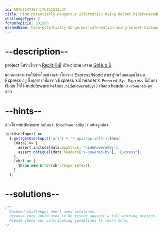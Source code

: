 ```yaml
---
id: 587d8247367417b2b2512c37
title: Hide Potentially Dangerous Information Using helmet.hidePoweredBy()
challengeType: 2
forumTopicId: 301580
dashedName: hide-potentially-dangerous-information-using-helmet-hidepoweredby
---
```


# --description--

project นี้สร้างขึ้นจาก [Replit ตัวนี้](https://replit.com/github/freeCodeCamp/boilerplate-infosec) หรือ clone มาจาก [GitHub นี้](https://github.com/freeCodeCamp/boilerplate-infosec/)

แฮกเกอร์สามารถใช้ประโยชน์จากช่องโหว่ของ Express/Node ถ้าเขารู้ว่าเว็บของคุณใช้งาน Express อยู่ ซึ่งทุกคำขอที่มาจาก Express จะมี header `X-Powered-By: Express` นี้เป็นค่าเริ่มต้น ให้ใช้ middleware `helmet.hidePoweredBy()` เพื่อลบ header `X-Powered-By` ออก

# --hints--

ต้องใช้ middleware `helmet.hidePoweredBy()` อย่างถูกต้อง

```js
(getUserInput) =>
  $.get(getUserInput('url') + '/_api/app-info').then(
    (data) => {
      assert.include(data.appStack, 'hidePoweredBy');
      assert.notEqual(data.headers['x-powered-by'], 'Express');
    },
    (xhr) => {
      throw new Error(xhr.responseText);
    }
  );
```

# --solutions--

```js
/**
  Backend challenges don't need solutions, 
  because they would need to be tested against a full working project. 
  Please check our contributing guidelines to learn more.
*/
```

